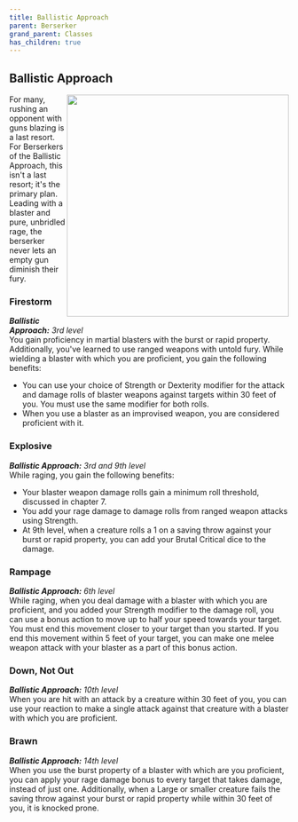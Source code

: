 ```yaml
---
title: Ballistic Approach
parent: Berserker
grand_parent: Classes
has_children: true
---
```


## Ballistic Approach

<img src='.././../../zzImages/Classes/berserker_ballistic.png' style='float:right; width:400px;'>

For many, rushing an opponent with guns blazing is a last resort. For Berserkers of the Ballistic Approach, this isn't a last resort; it's the primary plan. Leading with a blaster and pure, unbridled rage, the berserker never lets an empty gun diminish their fury.

### Firestorm
_**Ballistic Approach:** 3rd level_<br>
You gain proficiency in martial blasters with the burst or rapid property. Additionally, you've learned to use ranged weapons with untold fury. While wielding a blaster with which you are proficient, you gain the following benefits:
- You can use your choice of Strength or Dexterity modifier for the attack and damage rolls of blaster weapons against targets within 30 feet of you. You must use the same modifier for both rolls.
- When you use a blaster as an improvised weapon, you are considered proficient with it.

### Explosive
_**Ballistic Approach:** 3rd and 9th level_<br>
While raging, you gain the following benefits:
- Your blaster weapon damage rolls gain a minimum roll threshold, discussed in chapter 7.
- You add your rage damage to damage rolls from ranged weapon attacks using Strength. 
- At 9th level, when a creature rolls a 1 on a saving throw against your burst or rapid property, you can add your Brutal Critical dice to the damage.

### Rampage
_**Ballistic Approach:** 6th level_<br>
While raging, when you deal damage with a blaster with which you are proficient, and you added your Strength modifier to the damage roll, you can use a bonus action to move up to half your speed towards your target. You must end this movement closer to your target than you started. If you end this movement within 5 feet of your target, you can make one melee weapon attack with your blaster as a part of this bonus action.

### Down, Not Out
_**Ballistic Approach:** 10th level_<br>
When you are hit with an attack by a creature within 30 feet of you, you can use your reaction to make a single attack against that creature with a blaster with which you are proficient.

### Brawn
_**Ballistic Approach:** 14th level_<br>
When you use the burst property of a blaster with which are you proficient, you can apply your rage damage bonus to every target that takes damage, instead of just one. Additionally, when a Large or smaller creature fails the saving throw against your burst or rapid property while within 30 feet of you, it is knocked prone.
